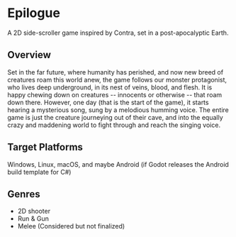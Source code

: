 # Epilogue
A 2D side-scroller game inspired by Contra, set in a post-apocalyptic Earth.

## Overview
Set in the far future, where humanity has perished, and now new breed of creatures roam this world anew, the game follows our monster protagonist, who lives deep underground, in its nest of veins, blood, and flesh. It is happy chewing down on creatures -- innocents or otherwise -- that roam down there. However, one day (that is the start of the game), it starts hearing a mysterious song, sung by a melodious humming voice. The entire game is just the creature journeying out of their cave, and into the equally crazy and maddening world to fight through and reach the singing voice. 

## Target Platforms
Windows, Linux, macOS, and maybe Android (if Godot releases the Android build template for C#)

## Genres
* 2D shooter 
* Run & Gun
*  Melee (Considered but not finalized)
